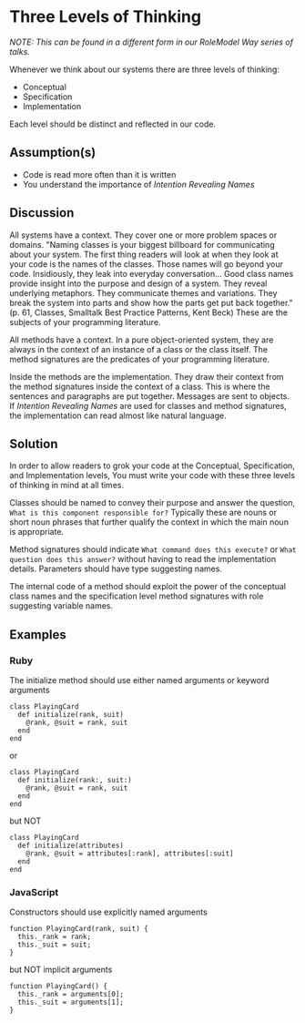 # Three Levels of Thinking

_NOTE: This can be found in a different form in our RoleModel Way series of talks._

Whenever we think about our systems there are three levels of thinking:
* Conceptual
* Specification
* Implementation

Each level should be distinct and reflected in our code.

## Assumption(s)

* Code is read more often than it is written
* You understand the importance of _Intention Revealing Names_

## Discussion

All systems have a context.  They cover one or more problem spaces or domains.
"Naming classes is your biggest billboard for communicating about your system.  The first thing readers will look at when they look at your code is the names of the classes. Those names will go beyond your code. Insidiously, they leak into everyday conversation...
Good class names provide insight into the purpose and design of a system.  They reveal underlying metaphors. They communicate themes and variations.
They break the system into parts and show how the parts get put back together." (p. 61, Classes, Smalltalk Best Practice Patterns, Kent Beck)
These are the subjects of your programming literature.

All methods have a context. In a pure object-oriented system, they are always in the context of an instance of a class or the class itself.
The method signatures are the predicates of your programming literature.

Inside the methods are the implementation.  They draw their context from the method signatures inside the context of a class.
This is where the sentences and paragraphs are put together.  Messages are sent to objects.
If _Intention Revealing Names_ are used for classes and method signatures,
the implementation can read almost like natural language.

## Solution

In order to allow readers to grok your code at the Conceptual, Specification, and Implementation levels,
You must write your code with these three levels of thinking in mind at all times.

Classes should be named to convey their purpose and answer the question, `What is this component responsible for?`
Typically these are nouns or short noun phrases that further qualify the context in which the main noun is appropriate.

Method signatures should indicate `What command does this execute?` or `What question does this answer?` without having to read the implementation details.
Parameters should have type suggesting names.

The internal code of a method should exploit the power of the conceptual class names and the specification level method signatures
with role suggesting variable names.

## Examples

### Ruby

The initialize method should use either named arguments or keyword arguments

```
class PlayingCard
  def initialize(rank, suit)
    @rank, @suit = rank, suit
  end
end
```
or
```
class PlayingCard
  def initialize(rank:, suit:)
    @rank, @suit = rank, suit
  end
end
```
but NOT
```
class PlayingCard
  def initialize(attributes)
    @rank, @suit = attributes[:rank], attributes[:suit]
  end
end
```

### JavaScript

Constructors should use explicitly named arguments

```
function PlayingCard(rank, suit) {
  this._rank = rank;
  this._suit = suit;
}
```
but NOT implicit arguments
```
function PlayingCard() {
  this._rank = arguments[0];
  this._suit = arguments[1];
}
```
